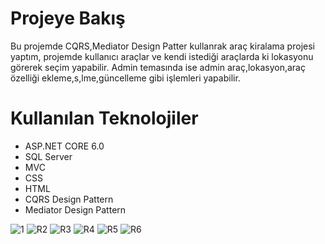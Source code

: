 #  Projeye Bakış
Bu projemde CQRS,Mediator Design Patter kullanrak araç kiralama projesi yaptım, projemde kullanıcı araçlar ve kendi istediği araçlarda ki lokasyonu görerek seçim yapabilir. 
Admin temasında ise admin araç,lokasyon,araç özelliği ekleme,s,lme,güncelleme gibi işlemleri yapabilir.

#  Kullanılan Teknolojiler
- ASP.NET CORE 6.0
- SQL Server
- MVC
- CSS
- HTML
- CQRS Design Pattern
- Mediator Design Pattern



![1](https://github.com/user-attachments/assets/2bc612b5-fbd9-4a82-82ee-d79c6c4f529a)
![R2](https://github.com/user-attachments/assets/c57bb4d4-9a4f-46da-b6d2-c04350f69ea4)
![R3](https://github.com/user-attachments/assets/ce19eec7-7932-4c7e-aa42-a1dc0514378a)
![R4](https://github.com/user-attachments/assets/ef1929af-6955-4bf6-a09d-35459b3de0ab)
![R5](https://github.com/user-attachments/assets/ed1c1d60-384d-4583-8639-66fdec5726b2)
![R6](https://github.com/user-attachments/assets/56dbd7a9-731b-45bb-8ad8-f2f476aa427b)
